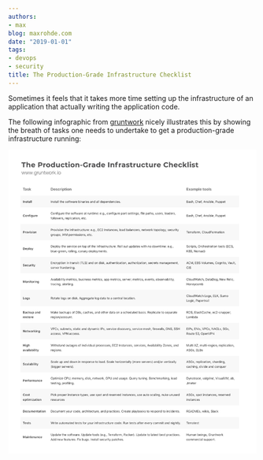 ```yaml
---
authors:
- max
blog: maxrohde.com
date: "2019-01-01"
tags:
- devops
- security
title: The Production-Grade Infrastructure Checklist
---
```


Sometimes it feels that it takes more time setting up the infrastructure of an application that actually writing the application code.

The following infographic from [gruntwork](https://blog.gruntwork.io/5-lessons-learned-from-writing-over-300-000-lines-of-infrastructure-code-36ba7fadeac1) nicely illustrates this by showing the breath of tasks one needs to undertake to get a production-grade infrastructure running:

![](images/gruntwork.png)